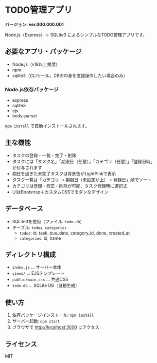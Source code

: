 # TODO管理アプリ

**バージョン: ver.000.000.001**

Node.js（Express）＋ SQLite3 によるシンプルなTODO管理アプリです。

## 必要なアプリ・パッケージ

- Node.js（v18以上推奨）
- npm
- sqlite3（CLIツール。DBの中身を直接操作したい場合のみ）

### Node.js依存パッケージ

- express
- sqlite3
- ejs
- body-parser

`npm install` で自動インストールされます。

## 主な機能

- タスクの登録・一覧・完了・削除
- タスクには「タスク名」「期限日（任意）」「カテゴリ（任意）」「登録日時」が付与されます
- 期日を過ぎた未完了タスクは背景色がLightPinkで表示
- タスク一覧は「カテゴリ → 期限日（未設定が上）→ 登録日」順でソート
- カテゴリは登録・修正・削除が可能、タスク登録時に選択式
- UIはBootstrap＋カスタムCSSでモダンなデザイン

## データベース

- SQLite3を使用（ファイル: `todo.db`）
- テーブル: `todos`, `categories`
  - `todos`: id, task, due_date, category_id, done, created_at
  - `categories`: id, name

## ディレクトリ構成

- `index.js` ... サーバー本体
- `views/` ... EJSテンプレート
- `public/main.css` ... 共通CSS
- `todo.db` ... SQLite DB（自動生成）

## 使い方

1. 依存パッケージインストール: `npm install`
2. サーバー起動: `npm start`
3. ブラウザで [http://localhost:3000](http://localhost:3000) にアクセス

## ライセンス
MIT
